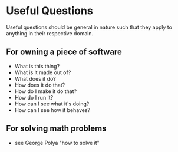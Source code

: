 # Useful Questions
Useful questions should be general in nature such that they apply to anything in their respective domain.

## For owning a piece of software
 - What is this thing?
 - What is it made out of?
 - What does it do?
 - How does it do that?
 - How do I make it do that?
 - How do I run it?
 - How can I see what it's doing?
 - How can I see how it behaves?

## For solving math problems
 - see George Polya "how to solve it"
